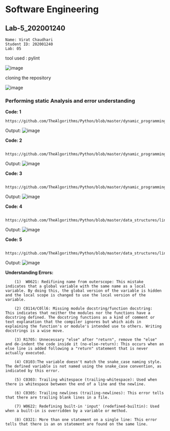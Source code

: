 # **Software Engineering**

## Lab-5_202001240

    Name: Virat Chaudhari
    Student ID: 202001240
    Lab: 05


tool used : pylint

![image](https://user-images.githubusercontent.com/96776602/227476121-c87c7265-26dc-4216-8ede-d44f514ac79c.png)

cloning the repository

![image](https://user-images.githubusercontent.com/96776602/227476301-2af87bd6-5e43-45b1-a4a3-d1192a863e88.png)

### Performing static Analysis and error understanding

**Code: 1** 

    https://github.com/TheAlgorithms/Python/blob/master/dynamic_programming/fibonacci.py

Output:
![image](https://user-images.githubusercontent.com/96776602/227478312-7049af8f-bdf5-4c5b-9319-3c206583e4b7.png)


**Code: 2** 
       
     https://github.com/TheAlgorithms/Python/blob/master/dynamic_programming/knapsack.py

Output:
![image](https://user-images.githubusercontent.com/96776602/227478775-1b799e4f-0859-460a-80ef-87d6fc4a31ad.png)


**Code: 3** 

     https://github.com/TheAlgorithms/Python/blob/master/dynamic_programming/max_sub_array.py

Output:
![image](https://user-images.githubusercontent.com/96776602/227479393-add00249-d39c-47a2-9367-68a446c86b10.png)


**Code: 4** 

     https://github.com/TheAlgorithms/Python/blob/master/data_structures/linked_list/circular_linked_list.py

Output:
![image](https://user-images.githubusercontent.com/96776602/227480492-61231dcf-7e6e-453e-aebe-e885980df974.png)


**Code: 5** 

      https://github.com/TheAlgorithms/Python/blob/master/data_structures/linked_list/merge_two_lists.py

Output:
![image](https://user-images.githubusercontent.com/96776602/227481050-13afb907-fcd6-4a53-a670-fb94efe9c4a8.png)


**Understanding Errors:**

        (1)  W0621: Redifining name from outerscope: This mistake indicates that a global variable with the same name as a local variable. By doing this, the global version of the variable is hidden and the local scope is changed to use the local version of the variable.

        (2) C0114/C0ll6: Missing module docstring/function docstring:   This indicates that neither the modules nor the functions have a docstring defined. The docstring functions as a kind of comment or text explanation that the compiler ignores but which aids in explaining the function's or module's intended use to others. Writing docstrings is a wise move.

        (3) R1705: Unnecessary "else" after "return", remove the "else" and de-indent the code inside it (no-else-return): This occurs when an else line is added following a "return" statement that is never actually executed.
  
        (4) C0103:The variable doesn't match the snake_case naming style. The defined variable is not named using the snake_case convention, as indicated by this error.

        (5) C0303: Trailing whitespace (trailing-whitespace): Used when there is whitespace between the end of a line and the newline.

        (6) C0305: Trailing newlines (trailing-newlines): This error tells that there are trailing blank lines in a file.

        (7) W0622: Redefining built-in 'input' (redefined-builtin): Used when a built-in is overridden by a variable or method.

        (8) C0321: More than one statement on a single line: This error tells that there is an on statement are found on the same line.


